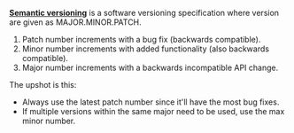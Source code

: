 [**Semantic versioning**](https://semver.org/) is a software versioning specification where version are given as MAJOR.MINOR.PATCH. 

1. Patch number increments with a bug fix (backwards compatible).
2. Minor number increments with added functionality (also backwards compatible).
3. Major number increments with a backwards incompatible API change.

The upshot is this:

* Always use the latest patch number since it'll have the most bug fixes.
* If multiple versions within the same major need to be used, use the max minor number.